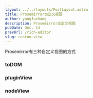 ```yaml
---
layout: ../../layouts/PostLayout.astro
title: Prosemirror自定义视图
author: yangfuzhang
description: Prosemirror自定义视图
pubDate: Dec. 14
prevUrl: /rich-editor
slug: custom-view
---
```


Prosemirror有三种自定义视图的方式

### toDOM

### pluginView

### nodeView